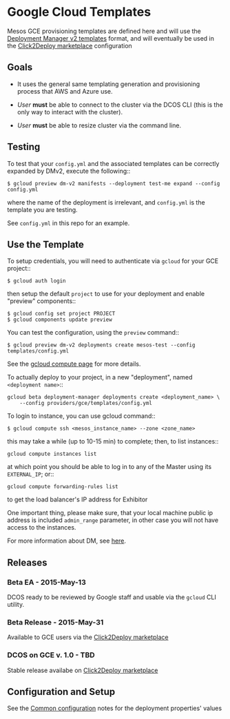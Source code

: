 # Google Cloud Templates

Mesos GCE provisioning templates are defined here and will use the
[Deployment Manager v2 templates](https://cloud.google.com/deployment-manager/overview)
format, and will eventually be used in the
[Click2Deploy marketplace](https://cloud.google.com/solutions/mean/click-to-deploy) 
configuration

## Goals

- It uses the general same templating generation and provisioning process that AWS and Azure use.

- *User* **must** be able to connect to the cluster via the DCOS CLI 
  (this is the only way to interact with the cluster).

- *User* **must** be able to resize  cluster via the command line.


## Testing

To test that your ``config.yml`` and the associated templates can be correctly
expanded by DMv2, execute the following::

    $ gcloud preview dm-v2 manifests --deployment test-me expand --config config.yml 

where the name of the deployment is irrelevant, and ``config.yml`` is the template
you are testing.

See ``config.yml`` in this repo for an example.

## Use the Template

To setup credentials, you will need to authenticate via ``gcloud`` for your GCE project::

    $ gcloud auth login

then setup the default ``project`` to use for your deployment and enable "preview" components::

    $ gcloud config set project PROJECT
    $ gcloud components update preview

You can test the configuration, using the ``preview`` command::

    $ gcloud preview dm-v2 deployments create mesos-test --config templates/config.yml

See the [gcloud compute page](https://cloud.google.com/compute/docs/gcloud-compute/#auth) for
more details.

To actually deploy to your project, in a new "deployment", named ``<deployment name>``::

    gcloud beta deployment-manager deployments create <deployment_name> \
        --config providers/gce/templates/config.yml

To login to instance, you can use gcloud command::

    $ gcloud compute ssh <mesos_instance_name> --zone <zone_name>
    
this may take a while (up to 10-15 min) to complete; then, to list instances::

    gcloud compute instances list
    
at which point you should be able to log in to any of the Master using its ``EXTERNAL_IP``; or::

    gcloud compute forwarding-rules list
   
to get the load balancer's IP address for Exhibitor

One important thing, please make sure, that your local machine public ip address is included
``admin_range`` parameter, in other case you will not have access to the instances.

For more information about DM, see [here](https://cloud.google.com/deployment-manager/create-first-deployment).


## Releases

### Beta EA - 2015-May-13

DCOS ready to be reviewed by Google staff and usable via the ``gcloud`` CLI utility.

### Beta Release - 2015-May-31

Available to GCE users via the [Click2Deploy marketplace](https://cloud.google.com/solutions/mean/click-to-deploy) 

### DCOS on GCE v. 1.0 - TBD

Stable release availabe on [Click2Deploy marketplace](https://cloud.google.com/solutions/mean/click-to-deploy)

## Configuration and Setup

See the [Common configuration](../../docs/common.rst) notes for the deployment properties' values
